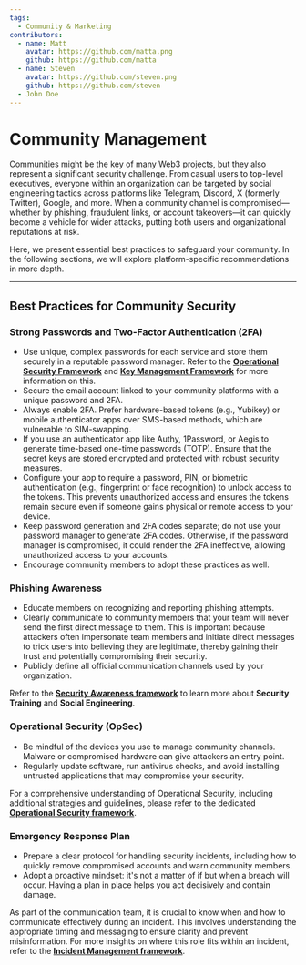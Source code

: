 ```yaml
---
tags:
  - Community & Marketing
contributors:
  - name: Matt
    avatar: https://github.com/matta.png
    github: https://github.com/matta
  - name: Steven
    avatar: https://github.com/steven.png
    github: https://github.com/steven
  - John Doe
---
```


# Community Management

Communities might be the key of many Web3 projects, but they also represent a significant security challenge. From casual users to top-level executives, everyone within an organization can be targeted by social engineering tactics across platforms like Telegram, Discord, X (formerly Twitter), Google, and more. When a community channel is compromised—whether by phishing, fraudulent links, or account takeovers—it can quickly become a vehicle for wider attacks, putting both users and organizational reputations at risk.

Here, we present essential best practices to safeguard your community. In the following sections, we will explore platform-specific recommendations in more depth.

---

## Best Practices for Community Security

### Strong Passwords and Two-Factor Authentication (2FA)

- Use unique, complex passwords for each service and store them securely in a reputable password manager. Refer to the [**Operational Security Framework**](../operational-security/README.md) and [**Key Management Framework**](../key-management/README.md) for more information on this.
- Secure the email account linked to your community platforms with a unique password and 2FA.
- Always enable 2FA. Prefer hardware-based tokens (e.g., Yubikey) or mobile authenticator apps over SMS-based methods, which are vulnerable to SIM-swapping.
- If you use an authenticator app like Authy, 1Password, or Aegis to generate time-based one-time passwords (TOTP). Ensure that the secret keys are stored encrypted and protected with robust security measures.
- Configure your app to require a password, PIN, or biometric authentication (e.g., fingerprint or face recognition) to unlock access to the tokens. This prevents unauthorized access and ensures the tokens remain secure even if someone gains physical or remote access to your device.
- Keep password generation and 2FA codes separate; do not use your password manager to generate 2FA codes. Otherwise, if the password manager is compromised, it could render the 2FA ineffective, allowing unauthorized access to your accounts.
- Encourage community members to adopt these practices as well.

### Phishing Awareness

- Educate members on recognizing and reporting phishing attempts.
- Clearly communicate to community members that your team will never send the first direct message to them. This is important because attackers often impersonate team members and initiate direct messages to trick users into believing they are legitimate, thereby gaining their trust and potentially compromising their security.
- Publicly define all official communication channels used by your organization.  

Refer to the [**Security Awareness framework**](../awareness/README.md) to learn more about **Security Training** and **Social Engineering**.

### Operational Security (OpSec)

- Be mindful of the devices you use to manage community channels. Malware or compromised hardware can give attackers an entry point.
- Regularly update software, run antivirus checks, and avoid installing untrusted applications that may compromise your security.

For a comprehensive understanding of Operational Security, including additional strategies and guidelines, please refer to the dedicated [**Operational Security framework**](../operational-security/README.md).

### Emergency Response Plan

- Prepare a clear protocol for handling security incidents, including how to quickly remove compromised accounts and warn community members.
- Adopt a proactive mindset: it's not a matter of if but when a breach will occur. Having a plan in place helps you act decisively and contain damage.

As part of the communication team, it is crucial to know when and how to communicate effectively during an incident. This involves understanding the appropriate timing and messaging to ensure clarity and prevent misinformation. For more insights on where this role fits within an incident, refer to the [**Incident Management framework**](../incident-management/README.md).
